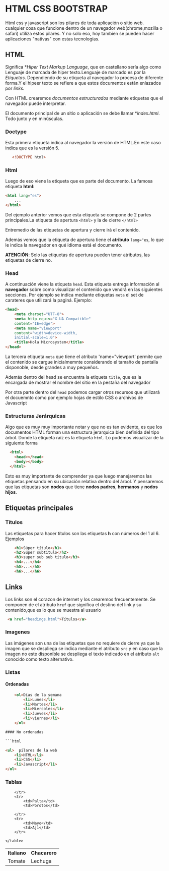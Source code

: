 # HTML CSS BOOTSTRAP

Html css y javascript son los pilares de toda aplicación o sitio web.
cualquier cosa que funcione dentro de un navegador web(chrome,mozilla 
o safari) utiliza estos pilares. Y no solo eso, hoy tambien  se pueden
hacer aplicaciones "nativas" con estas tecnologías.

## HTML 

Significa **Hiper Text Markup Language*, que en castellano sería algo
como Lenguaje de marcada de hiper texto.Lenguaje de marcado es por la
*Etiquetas*. Dependiendo de su etiqueta al navegador lo procesa de 
diferente forma.Y el hipeer texto se refiere a que estos documentos
están enlazados por *links*.

Con HTML crearemos *documentos estructurados* mediante etiquetas que el 
navegador puede interpretar.

El documento principal de un sitio o aplicación se debe llamar
**index.html*. Todo junto y en minúsculas.


### Doctype

Esta primera etiqueta indica al navegador la versión de HTML.En 
este caso indica que es la versión 5.

```html
   <!DOCTYPE html>
```

### Html

Luego de eso viene la etiqueta que es parte
del documento. La famosa etiqueta **html**:

```html
<html lang="es">
    ...
</html>
```

Del ejemplo anterior vemos que esta etiqueta se compone
de 2 partes principales.La etiqueta de apertura `<html>`
y la de cierre `</html>`

Entremedio de las etiquetas de apertura y cierre irá el contenido.

Además vemos que la etiqueta de apertura tiene el 
**atributo** `lang="es`, lo que le indica la navegador
en qué idioma está el documento.


**ATENCIÓN**: Solo las etiquetas de apertura pueden 
tener atributos, las etiquetas de cierre no.


### Head

A continuación viene la etiqueta `head`. Esta etiqueta
entrega información al **navegador** sobre como visualizar
el contenido que vendrá en las siguientes secciones. Por
ejemplo se indica mediante etiquetas `meta` el set de carateres
que utilizará la paginá.
Ejemplo:

```html
<head>
    <meta charset="UTF-8">
    <meta http-equiv="X-UA-Compatible"
    content="IE=edge">
    <meta name="viewport" 
    content="width=device-width, 
    initial-scale=1.0">
    <title>Hola Microsystem</title>
</head>
```

La tercera etiqueta `meta` que tiene el atributo 'name="viewport'
permite que el contenido se cargue inicialmemnte considerando el 
tamaño de pantalla disponoble,
desde grandes a muy pequeños.

Además dentro del head se encuentra la etiqueta `title`, que es la
encargada de mostrar el nombre del sitio en la pestaña del navegador

Por otra parte dentro del `head` podemos cargar otros recursos que
utilizará el docuemnto como por ejemplo hojas de estilo CSS o archivos
de Javascript

### Estructuras Jerárquicas

Algo que es muy muy importante notar  y que no es tan evidente,
es que los documentos HTML forman una estructura jerarquica bien
definida del tipo árbol. Donde la etiqueta raíz es la etiqueta 
`html`. Lo podemos visualizar de la siguiente forma

```html
  <html>
    <head></head>
    <body></body>
  </html>
```

Esto es muy importante de comprender ya que luego
manejaremos las etiquetas pensando en su ubicación relativa dentro
del árbol. Y pensaremos que las etiquetas son **nodos** que tiene 
**nodos padres**, **hermanos** y **nodos hijos**.


## Etiquetas principales

### Títulos

Las etiquetas para hacer títulos son  las etiquetas **h**
con números del 1 al 6. Ejemplos

```html
    <h1>Súper título</h1>
    <h2>Súper subtitulo</h2>
    <h3>super sub sub titulo</h3>
    <h4>...</h4>
    <h5>...</h5>
    <h6>...</h6>
```    

## Links

Los links son el corazon de internet y los crearemos frecuentemente. 
Se componen de el atributo `href` que significa el destino del link
y su contenido,que es lo que se muestra al usuario

```html
 <a href="headings.html">Títulos</a>
 ```

### Imagenes

Las imágenes son una de las etiquetas que no requiere de cierre ya que
la imagen que se despliega se indica mediante el atributo `src` y en 
caso que la imagen no este disponible se despliega el texto indicado 
en el atributo `alt` conocido como texto alternativo.

### Listas

#### Ordenadas

```html
    <ol>Días de la semana
        <li>Lunes</li>
        <li>Martes</li>
        <li>Miercoles</li>
        <li>Jueves</li>
        <li>viernes</li>
    </ol>

#### No ordenadas

```html

<ul>  pilares de la web  
    <li>HTML</li>    
    <li>CSS</li>    
    <li>Javascript</li>    
</ul>
```

### Tablas

<table>
        <tr>
            <th>Italiano</th>
            <th>Chacarero</th>
        </tr>
        <tr>
            <td>Tomate</td>
            <td>Lechuga</td>

        </tr>
        <tr>
            <td>Palta</td> 
            <td>Porotos</td>    

        </tr>
        <tr>
            <td>Mayo</td>
            <td>Aji</td>
        </tr>

    </table>